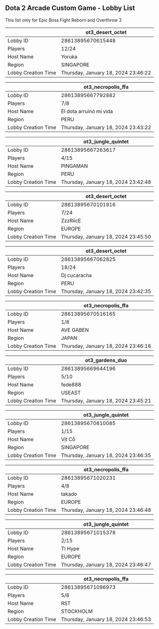 ## Dota 2 Arcade Custom Game - Lobby List

This list only for Epic Boss Fight Reborn and Overthrow 3

|  | ot3_desert_octet |
| ------ | ------ |
| Lobby ID | 28613895670615448 |
| Players | 12/24 |
| Host Name | Yoruka |
| Region | SINGAPORE |
| Lobby Creation Time | Thursday, January 18, 2024 23:46:22 |


|  | ot3_necropolis_ffa |
| ------ | ------ |
| Lobby ID | 28613895667792882 |
| Players | 7/8 |
| Host Name | El dota arruinó mi vida |
| Region | PERU |
| Lobby Creation Time | Thursday, January 18, 2024 23:43:22 |


|  | ot3_jungle_quintet |
| ------ | ------ |
| Lobby ID | 28613895667263617 |
| Players | 4/15 |
| Host Name | PINGAMAN |
| Region | PERU |
| Lobby Creation Time | Thursday, January 18, 2024 23:42:48 |


|  | ot3_desert_octet |
| ------ | ------ |
| Lobby ID | 28613895670101916 |
| Players | 7/24 |
| Host Name | ZzzRiicE |
| Region | EUROPE |
| Lobby Creation Time | Thursday, January 18, 2024 23:45:50 |


|  | ot3_desert_octet |
| ------ | ------ |
| Lobby ID | 28613895667062825 |
| Players | 18/24 |
| Host Name | Dj cucaracha |
| Region | PERU |
| Lobby Creation Time | Thursday, January 18, 2024 23:42:35 |


|  | ot3_necropolis_ffa |
| ------ | ------ |
| Lobby ID | 28613895670516165 |
| Players | 1/8 |
| Host Name | AVE GABEN |
| Region | JAPAN |
| Lobby Creation Time | Thursday, January 18, 2024 23:46:16 |


|  | ot3_gardens_duo |
| ------ | ------ |
| Lobby ID | 28613895669644196 |
| Players | 5/10 |
| Host Name | fede888 |
| Region | USEAST |
| Lobby Creation Time | Thursday, January 18, 2024 23:45:21 |


|  | ot3_jungle_quintet |
| ------ | ------ |
| Lobby ID | 28613895670810085 |
| Players | 1/15 |
| Host Name | Vịt Cồ |
| Region | SINGAPORE |
| Lobby Creation Time | Thursday, January 18, 2024 23:46:35 |


|  | ot3_necropolis_ffa |
| ------ | ------ |
| Lobby ID | 28613895671020231 |
| Players | 4/8 |
| Host Name | takado |
| Region | EUROPE |
| Lobby Creation Time | Thursday, January 18, 2024 23:46:48 |


|  | ot3_jungle_quintet |
| ------ | ------ |
| Lobby ID | 28613895671015378 |
| Players | 2/15 |
| Host Name | TI Hype |
| Region | EUROPE |
| Lobby Creation Time | Thursday, January 18, 2024 23:46:47 |


|  | ot3_necropolis_ffa |
| ------ | ------ |
| Lobby ID | 28613895671096973 |
| Players | 5/8 |
| Host Name | RST | x.SaFtAyN.x |
| Region | STOCKHOLM |
| Lobby Creation Time | Thursday, January 18, 2024 23:46:53 |


